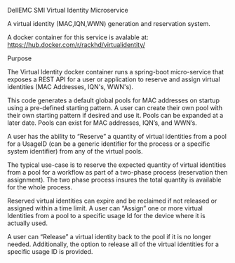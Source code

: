 DellEMC SMI Virtual Identity Microservice

A virtual identity (MAC,IQN,WWN) generation and reservation system.

A docker container for this service is avalable at: https://hub.docker.com/r/rackhd/virtualidentity/

Purpose

The Virtual Identity docker container runs a spring-boot micro-service that exposes a REST API for a user or application to reserve and assign virtual identities (MAC Addresses, IQN's, WWN's).

This code generates a default global pools for MAC addresses on startup using a pre-defined starting pattern.
A user can create their own pool with their own starting pattern if desired and use it. Pools can be expanded at a later date. Pools can exist for MAC addresses, IQN’s, and WWN’s.

A user has the ability to “Reserve” a quantity of virtual identities from a pool for a UsageID (can be a generic identifier for the process or a specific system identifier) from any of the virtual pools.

The typical use-case is to reserve the expected quantity of virtual identities from a pool for a workflow as part of a two-phase process (reservation then assignment). The two phase process insures the total quantity is available for the whole process.

Reserved virtual identities can expire and be reclaimed if not released or assigned within a time limit. A user can “Assign” one or more virtual Identities from a pool to a specific usage Id for the device where it is actually used.

A user can “Release” a virtual identity back to the pool if it is no longer needed. Additionally, the option to release all of the virtual identities for a specific usage ID is provided.